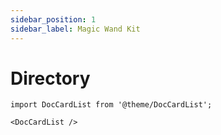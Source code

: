 ```yaml
---
sidebar_position: 1
sidebar_label: Magic Wand Kit
---
```


# Directory

```mdx-code-block
import DocCardList from '@theme/DocCardList';

<DocCardList />
```
